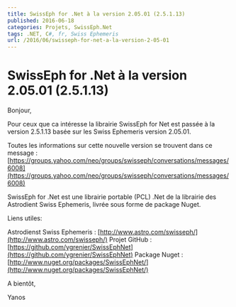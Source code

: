 ```yaml
---
title: SwissEph for .Net à la version 2.05.01 (2.5.1.13)
published: 2016-06-18
categories: Projets, SwissEph.Net
tags: .NET, C#, fr, Swiss Ephemeris
url: /2016/06/swisseph-for-net-a-la-version-2-05-01
---
```


# SwissEph for .Net à la version 2.05.01 (2.5.1.13)

Bonjour,

Pour ceux que ca intéresse la librairie SwissEph for Net est passée à la version 2.5.1.13 basée sur les Swiss Ephemeris version 2.05.01.

Toutes les informations sur cette nouvelle version se trouvent dans ce message : [https://groups.yahoo.com/neo/groups/swisseph/conversations/messages/6008](https://groups.yahoo.com/neo/groups/swisseph/conversations/messages/6008)

SwissEph for .Net est une librairie portable (PCL) .Net de la librairie des Astrodient Swiss Ephemeris, livrée sous forme de package Nuget.

Liens utiles:

Astrodienst Swiss Ephemeris : [http://www.astro.com/swisseph/](http://www.astro.com/swisseph/)
Projet GitHub : [https://github.com/ygrenier/SwissEphNet](https://github.com/ygrenier/SwissEphNet)
Package Nuget : [http://www.nuget.org/packages/SwissEphNet/](http://www.nuget.org/packages/SwissEphNet/)


A bientôt,

Yanos
